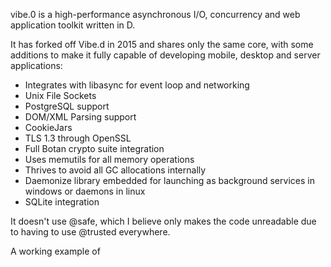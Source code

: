 vibe.0 is a high-performance asynchronous I/O, concurrency and web application toolkit written in D.

It has forked off Vibe.d in 2015 and shares only the same core, with some additions to make it fully capable of developing mobile, desktop and server applications:

- Integrates with libasync for event loop and networking
- Unix File Sockets
- PostgreSQL support
- DOM/XML Parsing support
- CookieJars
- TLS 1.3 through OpenSSL
- Full Botan crypto suite integration
- Uses memutils for all memory operations
- Thrives to avoid all GC allocations internally
- Daemonize library embedded for launching as background services in windows or daemons in linux
- SQLite integration

It doesn't use @safe, which I believe only makes the code unreadable due to having to use @trusted everywhere.

A working example of 